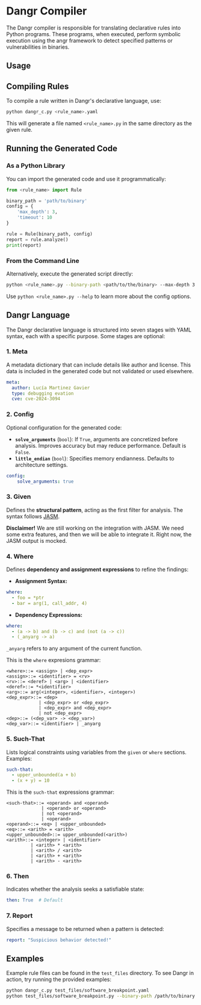 
# Dangr Compiler

The Dangr compiler is responsible for translating declarative rules into Python programs. These programs, when executed, perform symbolic execution using the angr framework to detect specified patterns or vulnerabilities in binaries.


## Usage

## Compiling Rules

To compile a rule written in Dangr's declarative language, use:

```bash
python dangr_c.py <rule_name>.yaml
```

This will generate a file named `<rule_name>.py` in the same directory as the given rule.

## Running the Generated Code

### As a Python Library

You can import the generated code and use it programmatically:

```python
from <rule_name> import Rule

binary_path = 'path/to/binary'
config = {
    'max_depth': 3,
    'timeout': 10 
}

rule = Rule(binary_path, config)
report = rule.analyze()
print(report)
```

### From the Command Line

Alternatively, execute the generated script directly:

```bash
python <rule_name>.py --binary-path <path/to/the/binary> --max-depth 3 --timeout 10
```
Use `python <rule_name>.py --help` to learn more about the config options.


## Dangr Language

The Dangr declarative language is structured into seven stages with YAML syntax, each with a specific purpose. Some stages are optional:

### 1. Meta

A metadata dictionary that can include details like author and license. This data is included in the generated code but not validated or used elsewhere.

```YAML
meta:
  author: Lucía Martinez Gavier
  type: debugging evation
  cve: cve-2024-3094
```

### 2. Config

Optional configuration for the generated code:

- **`solve_arguments`** (`bool`): If `True`, arguments are concretized before analysis. Improves accuracy but may reduce performance. Default is `False`.
- **`little_endian`** (`bool`): Specifies memory endianness. Defaults to architecture settings.

```YAML
config:
    solve_arguments: true
```

### 3. Given

Defines the **structural pattern**, acting as the first filter for analysis. The syntax follows [JASM](https://github.com/JukMR/JASM).

**Disclaimer!** We are still working on the integration with JASM. We need some extra features, and then we will be able to integrate it. Right now, the JASM output is mocked.

### 4. Where

Defines **dependency and assignment expressions** to refine the findings:

- **Assignment Syntax:**
```yaml
where:
  - foo = *ptr
  - bar = arg(1, call_addr, 4)
```

- **Dependency Expressions:**
```yaml
where:
  - (a -> b) and (b -> c) and (not (a -> c))
  - (_anyarg -> a)
```
`_anyarg` refers to any argument of the current function.


This is the `where` expresions grammar:

```
<where>::= <assign> | <dep_expr>
<assign>::= <identifier> = <rv>
<rv>::= <deref> | <arg> | <identifier>
<deref>::= *<identifier>
<arg>::= arg(<integer>, <identifier>, <integer>)
<dep_expr>::= <dep>
            | <dep_expr> or <dep_expr>
            | <dep_expr> and <dep_expr>
            | not <dep_expr>
<dep>::= (<dep_var> -> <dep_var>)
<dep_var>::= <identifier> | _anyarg
```

### 5. Such-That

Lists logical constraints using variables from the `given` or `where` sections. Examples:

```yaml
such-that:
  - upper_unbounded(a + b)
  - (x + y) = 10
```

This is the `such-that` expressions grammar:

```
<such-that>::= <operand> and <operand>
             | <operand> or <operand>
             | not <operand>
             | <operand>
<operand>::= <eq> | <upper_unbounded>
<eq>::= <arith> = <arith>
<upper_unbounded>::= upper_unbounded(<arith>)
<arith>::= <integer> | <identifier>
         | <arith> * <arith>
         | <arith> / <arith>
         | <arith> + <arith>
         | <arith> - <arith>
```

### 6. Then

Indicates whether the analysis seeks a satisfiable state:

```yaml
then: True  # Default
```

### 7. Report

Specifies a message to be returned when a pattern is detected:

```yaml
report: "Suspicious behavior detected!"
```

## Examples

Example rule files can be found in the `test_files` directory. To see Dangr in action, try running the provided examples:

```bash
python dangr_c.py test_files/software_breakpoint.yaml
python test_files/software_breakpoint.py --binary-path /path/to/binary
```
